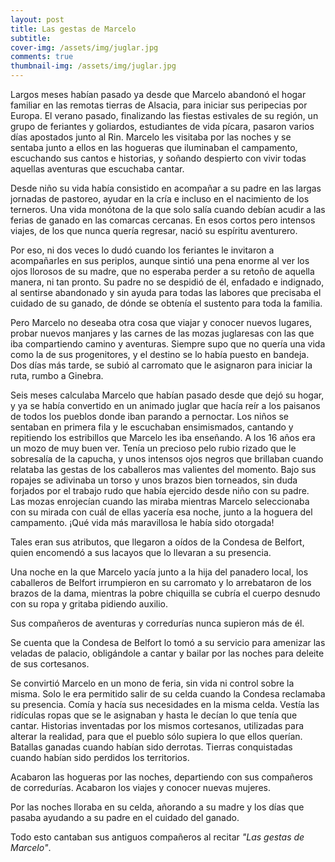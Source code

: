 ```yaml
---
layout: post
title: Las gestas de Marcelo
subtitle: 
cover-img: /assets/img/juglar.jpg
comments: true
thumbnail-img: /assets/img/juglar.jpg
---
```



Largos meses habían pasado ya desde que Marcelo abandonó el hogar familiar en las remotas tierras de Alsacia, para iniciar sus peripecias por Europa.
El verano pasado, finalizando las fiestas estivales de su región, un grupo de feriantes y goliardos, estudiantes de vida pícara, pasaron varios días apostados junto al Rin. 
Marcelo les visitaba por las noches y se sentaba junto a ellos en las hogueras que iluminaban el campamento, escuchando sus cantos e historias, y soñando despierto con vivir todas aquellas aventuras que escuchaba cantar.

Desde niño su vida había consistido en acompañar a su padre en las largas jornadas de pastoreo, ayudar en la cría e incluso en el nacimiento de los terneros.
Una vida monótona de la que solo salía cuando debían acudir a las ferias de ganado en las comarcas cercanas. En esos cortos pero intensos viajes, de los que nunca quería regresar, nació su espíritu aventurero.

Por eso, ni dos veces lo dudó cuando los feriantes le invitaron a acompañarles en sus periplos, aunque sintió una pena enorme al ver los ojos llorosos de su madre, que no esperaba perder a su retoño de aquella manera, ni tan pronto. 
Su padre no se despidió de él, enfadado e indignado, al sentirse abandonado y sin ayuda para todas las labores que precisaba el cuidado de su ganado, de dónde se obtenía el sustento para toda la familia.

Pero Marcelo no deseaba otra cosa que viajar y conocer nuevos lugares, probar nuevos manjares y las carnes de las mozas juglaresas con las que iba compartiendo camino y aventuras. Siempre supo que no quería una vida como la de sus progenitores, y el destino se lo había puesto en bandeja.
Dos días más tarde, se subió al carromato que le asignaron para iniciar la ruta, rumbo a Ginebra.

Seis meses calculaba Marcelo que habían pasado desde que dejó su hogar, y ya se había convertido en un animado juglar que hacía reír a los paisanos de todos los pueblos donde iban parando a pernoctar. Los niños se sentaban en primera fila y le escuchaban ensimismados, cantando y repitiendo los estribillos que Marcelo les iba enseñando.
A los 16 años era un mozo de muy buen ver. Tenía un precioso pelo rubio rizado que le sobresalía de la capucha, y unos intensos ojos negros que brillaban cuando relataba las gestas de los caballeros mas valientes del momento. 
Bajo sus ropajes se adivinaba un torso y unos brazos bien torneados, sin duda forjados por el trabajo rudo que había ejercido desde niño con su padre. 
Las mozas enrojecían cuando las miraba mientras Marcelo seleccionaba con su mirada con cuál de ellas yacería esa noche, junto a la hoguera del campamento.
¡Qué vida más maravillosa le había sido otorgada! 

Tales eran sus atributos, que llegaron a oídos de la Condesa de Belfort, quien encomendó a sus lacayos que lo llevaran a su presencia.

Una noche en la que Marcelo yacía junto a la hija del panadero local, los caballeros de Belfort irrumpieron en su carromato y lo arrebataron de los brazos de la dama, mientras la pobre chiquilla se cubría el cuerpo desnudo con su ropa y gritaba pidiendo auxilio.

Sus compañeros de aventuras y corredurías nunca supieron más de él.

Se cuenta que la Condesa de Belfort lo tomó a su servicio para amenizar las veladas de palacio, obligándole a cantar y bailar por las noches para deleite de sus cortesanos. 

Se convirtió Marcelo en un mono de feria, sin vida ni control sobre la misma. Solo le era permitido salir de su celda cuando la Condesa reclamaba su presencia. Comía y hacía sus necesidades en la misma celda. Vestía las ridículas ropas que se le asignaban y hasta le decían lo que tenía que cantar. Historias inventadas por los mismos cortesanos, utilizadas para alterar la realidad, para que el pueblo sólo supiera lo que ellos querían. Batallas ganadas cuando habían sido derrotas. Tierras conquistadas cuando habían sido perdidos los territorios.

Acabaron las hogueras por las noches, departiendo con sus compañeros de corredurías. 
Acabaron los viajes y conocer nuevas mujeres.

Por las noches lloraba en su celda, añorando a su madre y los días que pasaba ayudando a su padre en el cuidado del ganado.

Todo esto cantaban sus antiguos compañeros al recitar *"Las gestas de Marcelo"*.


